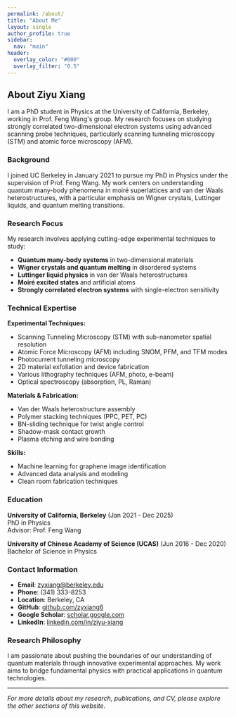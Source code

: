 ```yaml
---
permalink: /about/
title: "About Me"
layout: single
author_profile: true
sidebar:
  nav: "main"
header:
  overlay_color: "#000"
  overlay_filter: "0.5"
---
```


## About Ziyu Xiang

I am a PhD student in Physics at the University of California, Berkeley, working in Prof. Feng Wang's group. My research focuses on studying strongly correlated two-dimensional electron systems using advanced scanning probe techniques, particularly scanning tunneling microscopy (STM) and atomic force microscopy (AFM).

### Background

I joined UC Berkeley in January 2021 to pursue my PhD in Physics under the supervision of Prof. Feng Wang. My work centers on understanding quantum many-body phenomena in moiré superlattices and van der Waals heterostructures, with a particular emphasis on Wigner crystals, Luttinger liquids, and quantum melting transitions.

### Research Focus

My research involves applying cutting-edge experimental techniques to study:

- **Quantum many-body systems** in two-dimensional materials
- **Wigner crystals and quantum melting** in disordered systems
- **Luttinger liquid physics** in van der Waals heterostructures
- **Moiré excited states** and artificial atoms
- **Strongly correlated electron systems** with single-electron sensitivity

### Technical Expertise

**Experimental Techniques:**
- Scanning Tunneling Microscopy (STM) with sub-nanometer spatial resolution
- Atomic Force Microscopy (AFM) including SNOM, PFM, and TFM modes
- Photocurrent tunneling microscopy
- 2D material exfoliation and device fabrication
- Various lithography techniques (AFM, photo, e-beam)
- Optical spectroscopy (absorption, PL, Raman)

**Materials & Fabrication:**
- Van der Waals heterostructure assembly
- Polymer stacking techniques (PPC, PET, PC)
- BN-sliding technique for twist angle control
- Shadow-mask contact growth
- Plasma etching and wire bonding

**Skills:**
- Machine learning for graphene image identification
- Advanced data analysis and modeling
- Clean room fabrication techniques

### Education

**University of California, Berkeley** (Jan 2021 - Dec 2025)  
PhD in Physics  
Advisor: Prof. Feng Wang

**University of Chinese Academy of Science (UCAS)** (Jun 2016 - Dec 2020)  
Bachelor of Science in Physics

### Contact Information

- **Email**: zyxiang@berkeley.edu
- **Phone**: (341) 333-8253
- **Location**: Berkeley, CA
- **GitHub**: [github.com/zyxiang6](https://github.com/zyxiang6)
- **Google Scholar**: [scholar.google.com](https://scholar.google.com/citations?user=-bXvJDMAAAAJ&hl=en)
- **LinkedIn**: [linkedin.com/in/ziyu-xiang](https://www.linkedin.com/in/ziyu-xiang-8481292b3/)

### Research Philosophy

I am passionate about pushing the boundaries of our understanding of quantum materials through innovative experimental approaches. My work aims to bridge fundamental physics with practical applications in quantum technologies.

---

*For more details about my research, publications, and CV, please explore the other sections of this website.*
